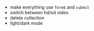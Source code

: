* make everything use `form`s and `submit`
* switch between hd/sd video
* delete collection
* light/dark mode